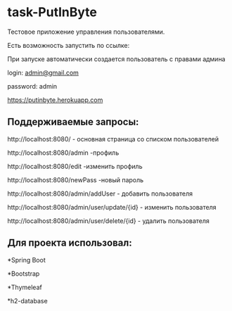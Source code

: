 # task-PutInByte
Тестовое приложение управления пользователями.

Есть возможность запустить по ссылке:

При запуске автоматически создается пользователь с правами админа

login: admin@gmail.com

password: admin

https://putinbyte.herokuapp.com 

## Поддерживаемые запросы:

http://localhost:8080/ - основная страница со списком пользователей

http://localhost:8080/admin    -профиль

http://localhost:8080/edit    -изменить профиль

http://localhost:8080/newPass    -новый пароль

http://localhost:8080/admin/addUser - добавить пользователя

http://localhost:8080/admin/user/update/{id} - изменить пользователя

http://localhost:8080/admin/user/delete/{id} - удалить пользователя


## Для проекта использовал:

*Spring Boot

*Bootstrap

*Thymeleaf

*h2-database

